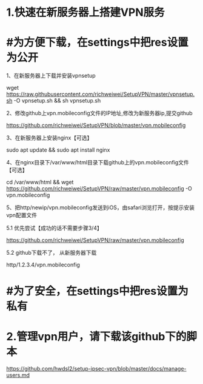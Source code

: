 # 1.快速在新服务器上搭建VPN服务

# #为方便下载，在settings中把res设置为公开

1、在新服务器上下载并安装vpnsetup

 wget https://raw.githubusercontent.com/richweiwei/SetupVPN/master/vpnsetup.sh -O vpnsetup.sh && sh vpnsetup.sh

2、修改github上vpn.mobileconfig文件的IP地址,修改为新服务器ip,提交github

https://github.com/richweiwei/SetupVPN/blob/master/vpn.mobileconfig

3、在新服务器上安装nginx【可选】

sudo apt update && sudo apt install nginx

4、在nginx目录下/var/www/html目录下载github上的vpn.mobileconfig文件【可选】

cd /var/www/html && wget https://github.com/richweiwei/SetupVPN/raw/master/vpn.mobileconfig -O vpn.mobileconfig

5、把http/newip/vpn.mobileconfig发送到iOS，由safari浏览打开，按提示安装vpn配置文件

5.1 优先尝试【成功的话不需要步骤3/4】

https://github.com/richweiwei/SetupVPN/raw/master/vpn.mobileconfig

5.2 github下载不了， 从新服务器下载

http/1.2.3.4/vpn.mobileconfig

# #为了安全，在settings中把res设置为私有


# 2.管理vpn用户，请下载该github下的脚本

https://github.com/hwdsl2/setup-ipsec-vpn/blob/master/docs/manage-users.md
